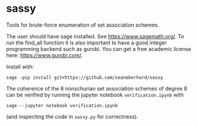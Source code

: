 # sassy
Tools for brute-force enumeration of set association schemes.

The user should have sage installed. See https://www.sagemath.org/. To run the find_all function it is also important to have a good integer programming backend such as gurobi. You can get a free academic license here: https://www.gurobi.com/.

Install with:

`sage -pip install git+https://github.com/seaneberhard/sassy`

The coherence of the 8 nonschurian set association schemes of degree 8 can be verified by running the jupyter notebook `verification.ipynb` with

`sage --jupyter notebook verification.ipynb`

(and inspecting the code in `sassy.py` for correctness).
